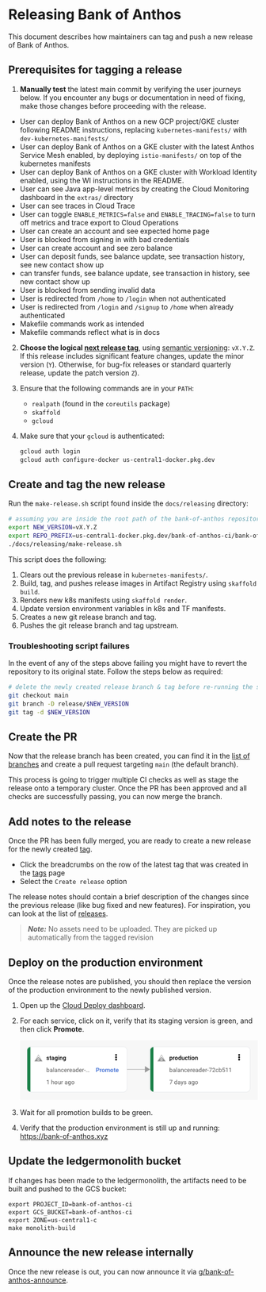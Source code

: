 # Releasing Bank of Anthos

This document describes how maintainers can tag and push a new release of Bank of Anthos.

## Prerequisites for tagging a release

1. **Manually test** the latest main commit by verifying the user journeys below. If you encounter any bugs or documentation in need of fixing, make those changes before proceeding with the release.

- User can deploy Bank of Anthos on a new GCP project/GKE cluster following README instructions, replacing `kubernetes-manifests/` with `dev-kubernetes-manifests/`
- User can deploy Bank of Anthos on a GKE cluster with the latest Anthos Service Mesh enabled, by deploying `istio-manifests/` on top of the kubernetes manifests
- User can deploy Bank of Anthos on a GKE cluster with Workload Identity enabled, using the WI instructions in the README.
- User can see Java app-level metrics by creating the Cloud Monitoring dashboard in the `extras/` directory
- User can see traces in Cloud Trace
- User can toggle `ENABLE_METRICS=false` and `ENABLE_TRACING=false` to turn off metrics and trace export to Cloud Operations
- User can create an account and see expected home page
- User is blocked from signing in with bad credentials
- User can create account and see zero balance
- User can deposit funds, see balance update, see transaction history, see new contact show up
- can transfer funds, see balance update, see transaction in history, see new contact show up
- User is blocked from sending invalid data
- User is redirected from `/home` to `/login` when not authenticated
- User is redirected from `/login` and `/signup` to `/home` when already authenticated
- Makefile commands work as intended
- Makefile commands reflect what is in docs

2. **Choose the logical [next release tag](https://github.com/GoogleCloudPlatform/bank-of-anthos/releases)**, using [semantic versioning](https://semver.org/): `vX.Y.Z`. If this release includes significant feature changes, update the minor version (`Y`). Otherwise, for bug-fix releases or standard quarterly release, update the patch version `Z`).

3. Ensure that the following commands are in your `PATH`:
   - `realpath` (found in the `coreutils` package)
   - `skaffold`
   - `gcloud`

4. Make sure that your `gcloud` is authenticated:

   ```sh
   gcloud auth login
   gcloud auth configure-docker us-central1-docker.pkg.dev
   ```

## Create and tag the new release

Run the `make-release.sh` script found inside the `docs/releasing` directory:

```sh
# assuming you are inside the root path of the bank-of-anthos repository
export NEW_VERSION=vX.Y.Z
export REPO_PREFIX=us-central1-docker.pkg.dev/bank-of-anthos-ci/bank-of-anthos
./docs/releasing/make-release.sh
```

This script does the following:
1. Clears out the previous release in `kubernetes-manifests/`.
2. Build, tag, and pushes release images in Artifact Registry using `skaffold build`.
3. Renders new k8s manifests using `skaffold render`.
4. Update version environment variables in k8s and TF manifests.
5. Creates a new git release branch and tag.
6. Pushes the git release branch and tag upstream.

### Troubleshooting script failures

In the event of any of the steps above failing you might have to revert the repository to its original state. Follow the steps below as required:
```sh
# delete the newly created release branch & tag before re-running the script
git checkout main
git branch -D release/$NEW_VERSION
git tag -d $NEW_VERSION
```

## Create the PR

Now that the release branch has been created, you can find it in the [list of branches](https://github.com/GoogleCloudPlatform/bank-of-anthos/branches) and create a pull request targeting `main` (the default branch).

This process is going to trigger multiple CI checks as well as stage the release onto a temporary cluster. Once the PR has been approved and all checks are successfully passing, you can now merge the branch.

## Add notes to the release

Once the PR has been fully merged, you are ready to create a new release for the newly created [tag](https://github.com/GoogleCloudPlatform/bank-of-anthos/tags).
- Click the breadcrumbs on the row of the latest tag that was created in the [tags](https://github.com/GoogleCloudPlatform/bank-of-anthos/tags) page
- Select the `Create release` option

The release notes should contain a brief description of the changes since the previous release (like bug fixed and new features). For inspiration, you can look at the list of [releases](https://github.com/GoogleCloudPlatform/bank-of-anthos/releases).

> ***Note:*** No assets need to be uploaded. They are picked up automatically from the tagged revision

## Deploy on the production environment

Once the release notes are published, you should then replace the version of the production environment to the newly published version.

1. Open up the [Cloud Deploy dashboard](https://pantheon.corp.google.com/deploy/delivery-pipelines?project=bank-of-anthos-ci).

2. For each service, click on it, verify that its staging version is green, and then click **Promote**.

   ![Cloud Deploy](/docs/img/cloud-deploy.png)

3. Wait for all promotion builds to be green.

4. Verify that the production environment is still up and running: https://bank-of-anthos.xyz

## Update the ledgermonolith bucket

If changes has been made to the ledgermonolith, the artifacts need to be built and pushed to the GCS bucket:
```
export PROJECT_ID=bank-of-anthos-ci
export GCS_BUCKET=bank-of-anthos-ci
export ZONE=us-central1-c
make monolith-build
```

## Announce the new release internally

Once the new release is out, you can now announce it via [g/bank-of-anthos-announce](https://groups.google.com/a/google.com/g/bank-of-anthos-announce).
